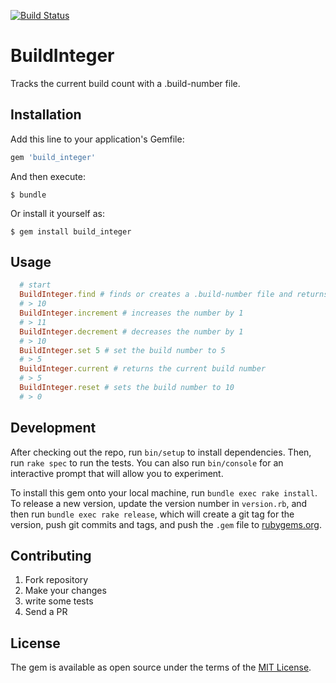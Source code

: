 [![Build Status](https://travis-ci.org/ModHub/build_integer.svg?branch=master)](https://travis-ci.org/ModHub/build_integer)
# BuildInteger

Tracks the current build count with a .build-number file.

## Installation

Add this line to your application's Gemfile:

```ruby
gem 'build_integer'
```

And then execute:

    $ bundle

Or install it yourself as:

    $ gem install build_integer

## Usage

```ruby
  # start
  BuildInteger.find # finds or creates a .build-number file and returns the current build number
  # > 10
  BuildInteger.increment # increases the number by 1
  # > 11
  BuildInteger.decrement # decreases the number by 1
  # > 10
  BuildInteger.set 5 # set the build number to 5
  # > 5
  BuildInteger.current # returns the current build number
  # > 5
  BuildInteger.reset # sets the build number to 10
  # > 0

```

## Development

After checking out the repo, run `bin/setup` to install dependencies. Then, run `rake spec` to run the tests. You can also run `bin/console` for an interactive prompt that will allow you to experiment.

To install this gem onto your local machine, run `bundle exec rake install`. To release a new version, update the version number in `version.rb`, and then run `bundle exec rake release`, which will create a git tag for the version, push git commits and tags, and push the `.gem` file to [rubygems.org](https://rubygems.org).

## Contributing

1. Fork repository
2. Make your changes
3. write some tests
4. Send a PR

## License

The gem is available as open source under the terms of the [MIT License](http://opensource.org/licenses/MIT).

